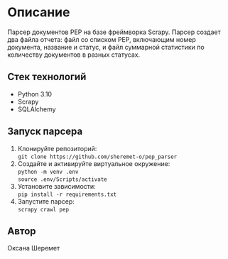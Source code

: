 # Описание

Парсер документов PEP на базе фреймворка Scrapy. Парсер создает два файла отчета: файл со списком PEP, включающим номер документа, название и статус, и файл суммарной статистики по количеству документов в разных статусах.

## Стек технологий

* Python 3.10
* Scrapy
* SQLAlchemy

## Запуск парсера

1. Клонируйте репозиторий:  
`git clone https://github.com/sheremet-o/pep_parser`
2. Создайте и активируйте виртуальное окружение:  
`python -m venv .env`  
`source .env/Scripts/activate`  
3. Установите зависимости:  
`pip install -r requirements.txt`
4. Запустите парсер:  
`scrapy crawl pep`

## Автор

Оксана Шеремет